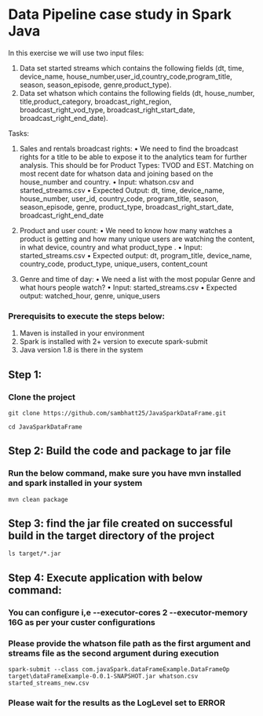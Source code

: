 # Data Pipeline case study in Spark Java
In this exercise we will use two input files:
1.	Data set started streams which contains the following fields (dt, time, device_name, house_number,user_id,country_code,program_title, season, season_episode, genre,product_type).
2.	Data set whatson which contains the following fields (dt, house_number, title,product_category, broadcast_right_region, broadcast_right_vod_type, broadcast_right_start_date, broadcast_right_end_date).

Tasks:
1.	Sales and rentals broadcast rights:
•	We need to find the broadcast rights for a title to be able to expose it to the analytics team for further analysis. This should be for Product Types: TVOD and EST. Matching on most recent date for whatson data and joining based on the house_number and country. 
•	Input: whatson.csv and started_streams.csv
•	Expected Output:
	dt,
	time, 
	device_name, 
	house_number,
	user_id,
	country_code,
	program_title, 
	season, 
	season_episode, 
	genre,
	product_type, 
	broadcast_right_start_date, 
	broadcast_right_end_date

2.	Product and user count:
•	We need to know how many watches a product is getting and how many unique users are watching the content, in what device, country and what product_type . 
•	Input: started_streams.csv
•	Expected output:
	dt,
	program_title, 
	device_name, 
	country_code, 
	product_type, 
	unique_users,
	content_count

3.	Genre and time of day: 
•	We need a list with the most popular Genre and what hours people watch?
•	Input: started_streams.csv
•	Expected output:
	watched_hour,
	genre,
	unique_users


### Prerequisits to execute the steps below:
   1) Maven is installed in your environment
   2) Spark is installed with 2+ version to execute spark-submit
   3) Java version 1.8 is there in the system 
   
## Step 1: 
### Clone the project
```
git clone https://github.com/sambhatt25/JavaSparkDataFrame.git

cd JavaSparkDataFrame
```

## Step 2: Build the code and package to jar file
### Run the below command, make sure you have mvn installed and spark installed in your system
```
mvn clean package
```

## Step 3: find the jar file created on successful build in the target directory of the project
```
ls target/*.jar
```

## Step 4: Execute application with below command: 
### You can configure i,e --executor-cores 2 --executor-memory 16G as per your custer configurations
### Please provide the whatson file path as the first argument and streams file as the second argument during execution
```
spark-submit --class com.javaSpark.dataFrameExample.DataFrameOp target\dataFrameExample-0.0.1-SNAPSHOT.jar whatson.csv started_streams_new.csv
```
### Please wait for the results as the LogLevel set to ERROR
